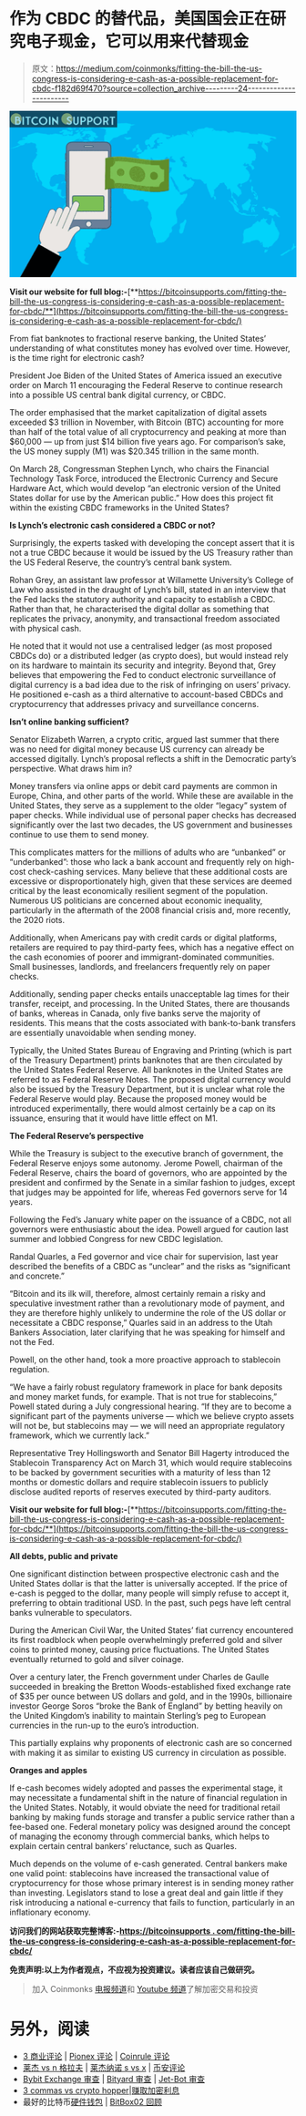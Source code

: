 # 作为 CBDC 的替代品，美国国会正在研究电子现金，它可以用来代替现金

> 原文：<https://medium.com/coinmonks/fitting-the-bill-the-us-congress-is-considering-e-cash-as-a-possible-replacement-for-cbdc-f182d69f470?source=collection_archive---------24----------------------->

![](img/ff305ad04db5bc05c461ee16bbd5c9f8.png)

**Visit our website for full blog:-**[**https://bitcoinsupports.com/fitting-the-bill-the-us-congress-is-considering-e-cash-as-a-possible-replacement-for-cbdc/**](https://bitcoinsupports.com/fitting-the-bill-the-us-congress-is-considering-e-cash-as-a-possible-replacement-for-cbdc/)

From fiat banknotes to fractional reserve banking, the United States’ understanding of what constitutes money has evolved over time. However, is the time right for electronic cash?

President Joe Biden of the United States of America issued an executive order on March 11 encouraging the Federal Reserve to continue research into a possible US central bank digital currency, or CBDC.

The order emphasised that the market capitalization of digital assets exceeded $3 trillion in November, with Bitcoin (BTC) accounting for more than half of the total value of all cryptocurrency and peaking at more than $60,000 — up from just $14 billion five years ago. For comparison’s sake, the US money supply (M1) was $20.345 trillion in the same month.

On March 28, Congressman Stephen Lynch, who chairs the Financial Technology Task Force, introduced the Electronic Currency and Secure Hardware Act, which would develop “an electronic version of the United States dollar for use by the American public.” How does this project fit within the existing CBDC frameworks in the United States?

**Is Lynch’s electronic cash considered a CBDC or not?**

Surprisingly, the experts tasked with developing the concept assert that it is not a true CBDC because it would be issued by the US Treasury rather than the US Federal Reserve, the country’s central bank system.

Rohan Grey, an assistant law professor at Willamette University’s College of Law who assisted in the draught of Lynch’s bill, stated in an interview that the Fed lacks the statutory authority and capacity to establish a CBDC. Rather than that, he characterised the digital dollar as something that replicates the privacy, anonymity, and transactional freedom associated with physical cash.

He noted that it would not use a centralised ledger (as most proposed CBDCs do) or a distributed ledger (as crypto does), but would instead rely on its hardware to maintain its security and integrity. Beyond that, Grey believes that empowering the Fed to conduct electronic surveillance of digital currency is a bad idea due to the risk of infringing on users’ privacy. He positioned e-cash as a third alternative to account-based CBDCs and cryptocurrency that addresses privacy and surveillance concerns.

**Isn’t online banking sufficient?**

Senator Elizabeth Warren, a crypto critic, argued last summer that there was no need for digital money because US currency can already be accessed digitally. Lynch’s proposal reflects a shift in the Democratic party’s perspective. What draws him in?

Money transfers via online apps or debit card payments are common in Europe, China, and other parts of the world. While these are available in the United States, they serve as a supplement to the older “legacy” system of paper checks. While individual use of personal paper checks has decreased significantly over the last two decades, the US government and businesses continue to use them to send money.

This complicates matters for the millions of adults who are “unbanked” or “underbanked”: those who lack a bank account and frequently rely on high-cost check-cashing services. Many believe that these additional costs are excessive or disproportionately high, given that these services are deemed critical by the least economically resilient segment of the population. Numerous US politicians are concerned about economic inequality, particularly in the aftermath of the 2008 financial crisis and, more recently, the 2020 riots.

Additionally, when Americans pay with credit cards or digital platforms, retailers are required to pay third-party fees, which has a negative effect on the cash economies of poorer and immigrant-dominated communities. Small businesses, landlords, and freelancers frequently rely on paper checks.

Additionally, sending paper checks entails unacceptable lag times for their transfer, receipt, and processing. In the United States, there are thousands of banks, whereas in Canada, only five banks serve the majority of residents. This means that the costs associated with bank-to-bank transfers are essentially unavoidable when sending money.

Typically, the United States Bureau of Engraving and Printing (which is part of the Treasury Department) prints banknotes that are then circulated by the United States Federal Reserve. All banknotes in the United States are referred to as Federal Reserve Notes. The proposed digital currency would also be issued by the Treasury Department, but it is unclear what role the Federal Reserve would play. Because the proposed money would be introduced experimentally, there would almost certainly be a cap on its issuance, ensuring that it would have little effect on M1.

**The Federal Reserve’s perspective**

While the Treasury is subject to the executive branch of government, the Federal Reserve enjoys some autonomy. Jerome Powell, chairman of the Federal Reserve, chairs the board of governors, who are appointed by the president and confirmed by the Senate in a similar fashion to judges, except that judges may be appointed for life, whereas Fed governors serve for 14 years.

Following the Fed’s January white paper on the issuance of a CBDC, not all governors were enthusiastic about the idea. Powell argued for caution last summer and lobbied Congress for new CBDC legislation.

Randal Quarles, a Fed governor and vice chair for supervision, last year described the benefits of a CBDC as “unclear” and the risks as “significant and concrete.”

“Bitcoin and its ilk will, therefore, almost certainly remain a risky and speculative investment rather than a revolutionary mode of payment, and they are therefore highly unlikely to undermine the role of the US dollar or necessitate a CBDC response,” Quarles said in an address to the Utah Bankers Association, later clarifying that he was speaking for himself and not the Fed.

Powell, on the other hand, took a more proactive approach to stablecoin regulation.

“We have a fairly robust regulatory framework in place for bank deposits and money market funds, for example. That is not true for stablecoins,” Powell stated during a July congressional hearing. “If they are to become a significant part of the payments universe — which we believe crypto assets will not be, but stablecoins may — we will need an appropriate regulatory framework, which we currently lack.”

Representative Trey Hollingsworth and Senator Bill Hagerty introduced the Stablecoin Transparency Act on March 31, which would require stablecoins to be backed by government securities with a maturity of less than 12 months or domestic dollars and require stablecoin issuers to publicly disclose audited reports of reserves executed by third-party auditors.

**Visit our website for full blog:-**[**https://bitcoinsupports.com/fitting-the-bill-the-us-congress-is-considering-e-cash-as-a-possible-replacement-for-cbdc/**](https://bitcoinsupports.com/fitting-the-bill-the-us-congress-is-considering-e-cash-as-a-possible-replacement-for-cbdc/)

**All debts, public and private**

One significant distinction between prospective electronic cash and the United States dollar is that the latter is universally accepted. If the price of e-cash is pegged to the dollar, many people will simply refuse to accept it, preferring to obtain traditional USD. In the past, such pegs have left central banks vulnerable to speculators.

During the American Civil War, the United States’ fiat currency encountered its first roadblock when people overwhelmingly preferred gold and silver coins to printed money, causing price fluctuations. The United States eventually returned to gold and silver coinage.

Over a century later, the French government under Charles de Gaulle succeeded in breaking the Bretton Woods-established fixed exchange rate of $35 per ounce between US dollars and gold, and in the 1990s, billionaire investor George Soros “broke the Bank of England” by betting heavily on the United Kingdom’s inability to maintain Sterling’s peg to European currencies in the run-up to the euro’s introduction.

This partially explains why proponents of electronic cash are so concerned with making it as similar to existing US currency in circulation as possible.

**Oranges and apples**

If e-cash becomes widely adopted and passes the experimental stage, it may necessitate a fundamental shift in the nature of financial regulation in the United States. Notably, it would obviate the need for traditional retail banking by making funds storage and transfer a public service rather than a fee-based one. Federal monetary policy was designed around the concept of managing the economy through commercial banks, which helps to explain certain central bankers’ reluctance, such as Quarles.

Much depends on the volume of e-cash generated. Central bankers make one valid point: stablecoins have increased the transactional value of cryptocurrency for those whose primary interest is in sending money rather than investing. Legislators stand to lose a great deal and gain little if they risk introducing a national e-currency that fails to function, particularly in an inflationary economy.

**访问我们的网站获取完整博客:-**[**https://bitcoinsupports . com/fitting-the-bill-the-us-congress-is-considering-e-cash-as-a-possible-replacement-for-cbdc/**](https://bitcoinsupports.com/fitting-the-bill-the-us-congress-is-considering-e-cash-as-a-possible-replacement-for-cbdc/)

**免责声明:以上为作者观点，不应视为投资建议。读者应该自己做研究。**

> 加入 Coinmonks [电报频道](https://t.me/coincodecap)和 [Youtube 频道](https://www.youtube.com/c/coinmonks/videos)了解加密交易和投资

# 另外，阅读

*   [3 商业评论](/coinmonks/3commas-review-an-excellent-crypto-trading-bot-2020-1313a58bec92) | [Pionex 评论](https://coincodecap.com/pionex-review-exchange-with-crypto-trading-bot) | [Coinrule 评论](/coinmonks/coinrule-review-2021-a-beginner-friendly-crypto-trading-bot-daf0504848ba)
*   [莱杰 vs n 格拉夫](/coinmonks/ledger-vs-ngrave-zero-7e40f0c1d694) | [莱杰纳诺 s vs x](/coinmonks/ledger-nano-s-vs-x-battery-hardware-price-storage-59a6663fe3b0) | [币安评论](/coinmonks/binance-review-ee10d3bf3b6e)
*   [Bybit Exchange 审查](/coinmonks/bybit-exchange-review-dbd570019b71) | [Bityard 审查](https://coincodecap.com/bityard-reivew) | [Jet-Bot 审查](https://coincodecap.com/jet-bot-review)
*   [3 commas vs crypto hopper](/coinmonks/3commas-vs-pionex-vs-cryptohopper-best-crypto-bot-6a98d2baa203)|[赚取加密利息](/coinmonks/earn-crypto-interest-b10b810fdda3)
*   最好的比特币[硬件钱包](/coinmonks/hardware-wallets-dfa1211730c6) | [BitBox02 回顾](/coinmonks/bitbox02-review-your-swiss-bitcoin-hardware-wallet-c36c88fff29)
